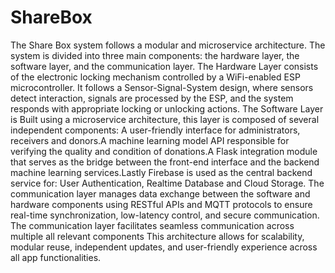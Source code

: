 # ShareBox
The Share Box system follows a modular and microservice architecture. The system is divided into three main components: the hardware layer, the software layer, and the communication layer. The Hardware Layer consists of the electronic locking mechanism controlled by a WiFi-enabled ESP microcontroller. It follows a Sensor-Signal-System design, where sensors detect interaction, signals are processed by the ESP, and the system responds with appropriate locking or unlocking actions. The Software Layer is Built using a microservice architecture, this layer is composed of several independent components: A user-friendly interface for administrators, receivers and donors.A machine learning model API responsible for verifying the quality and condition of donations.A Flask integration module that serves as the bridge between the front-end interface and the backend machine learning services.Lastly Firebase is used as the central backend service for: User Authentication, Realtime Database and Cloud Storage. The communication layer manages data exchange between the software and hardware components using RESTful APIs and MQTT protocols to ensure real-time synchronization, low-latency control, and secure communication. The communication layer facilitates seamless communication across multiple all relevant components This architecture allows for scalability, modular reuse, independent updates, and  user-friendly experience across all app functionalities.
